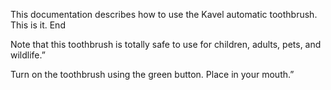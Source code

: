 
This documentation describes how to use the Kavel automatic 
toothbrush. This is it. End

Note that this toothbrush is totally safe to 
use for children, adults, pets, and wildlife.”

Turn on the toothbrush using the green button. Place in your mouth.” 

